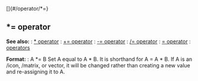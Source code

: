 []{#/operator/*=}
## \*= operator
**See also:**
:   [\* operator](#/operator/*)
:   [+= operator](#/operator/+=)
:   [-= operator](#/operator/-=)
:   [/= operator](#/operator//=)
:   [= operator](#/operator/=)
:   [operators](#/operator)
<!-- -->
**Format:**
:   A \*= B
Set A equal to A \* B. It is shorthand for A = A \* B.
If A is an /icon, /matrix, or vector, it will be changed rather than
creating a new value and re-assigning it to A.